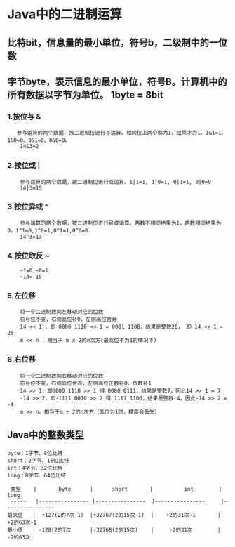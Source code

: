 # Java中的二进制运算

## 比特bit，信息量的最小单位，符号b，二级制中的一位数
## 字节byte，表示信息的最小单位，符号B。计算机中的所有数据以字节为单位。  1byte = 8bit

### 1.按位与  &
       参与运算的两个数据，按二进制位进行与运算。相同位上两个都为1，结果才为1。1&1=1、1&0=0、0&1=0、0&0=0。
        14&3=2 
### 2.按位或  |
        参与运算的两个数据，按二进制位进行或运算。1|1=1, 1|0=1, 0|1=1, 0|0=0
        14|3=15
### 3.按位异或 ^
        参与运算的两个数据，按二进制位进行异或运算。两数不相同结果为1，两数相同结果为0。1^1=0,1^0=1,0^1=1,0^0=0.
        14^3=13
### 4.按位取反 ~
        ~1=0,~0=1
        ~14=-15
### 5.左位移
        将一个二进制数向左移动对应的位数
        符号位不变，右侧低位补0，左侧高位舍弃
        14 << 1 ，即 0000 1110 << 1 = 0001 1100，结果是整数28， 即 14 << 1 = 28
        m << n ，相当于 m x 2的n次方(最高位不为1的情况下)
### 6.右位移
        将一个二进制数向右移动对应的位数
        符号位不变，右侧低位舍弃，左侧高位正数补0，负数补1
        14 >> 1，即0000 1110 >> 1 得 0000 0111，结果是整数7，因此14 >> 1 = 7
        -14 >> 2，即-1111 0010 >> 2 得 1111 1100，结果是整数-4，因此-14 >> 2 = -4
        m >> n，相当于m ÷ 2的n次方（低位为1时，精度会丢失）        
        
        
## Java中的整数类型
    byte：1字节、8位比特
    short：2字节、16位比特
    int：4字节、32位比特
    long：8字节、64位比特
    
     类型    |       byte      |      short       |          int        |       long
     -----   |---------------- |----------------  |----------------     |----------------
    最大值   |  +127(2的7次-1)  |+32767(2的15次-1)  |    +2的31次-1       |      +2的63次-1
    最小值   | -128(2的7次      |-32768(2的15次)    |     -2的31次        |      -2的63次
    